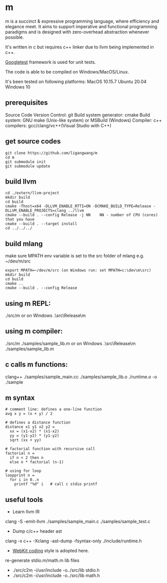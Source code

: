 # m

m is a succinct & expressive programming language, where efficiency and elegance meet. It aims to support imperative and functional programming paradigms and is designed with zero-overhead abstraction whenever possible.

It's written in c but requires c++ linker due to llvm being implemented in c++.

[Googletest](https://github.com/google/googletest) framework is used for unit tests.

The code is able to be compiled on Windows/MacOS/Linux.

It's been tested on following platforms:
MacOS 10.15.7
Ubuntu 20.04
Windows 10

## prerequisites
Source Code Version Control: git
Build system generator: cmake
Build system: GNU make (Unix-like system) or MSBuild (Windows)
Compiler: c++ compilers: gcc/clang/vc++(Visual Studio with C++) 

## get source codes
```
git clone https://github.com/ligangwang/m
cd m
git submodule init
git submodule update
```

## build llvm
```
cd ./extern/llvm-project
mkdir build
cd build
cmake -Thost=x64 -DLLVM_ENABLE_RTTI=ON -DCMAKE_BUILD_TYPE=Release -DLLVM_ENABLE_PROJECTS=clang ../llvm
cmake --build . --config Release -j NN    NN - number of CPU (cores) that you have
cmake --build . --target install 
cd ../../../
```

## build mlang
make sure MPATH env variable is set to the src folder of mlang e.g. ~/dev/m/src
```
export MPATH=~/dev/m/src (on Windows run: set MPATH=c:\dev\m\src)
mkdir build
cd build
cmake ..
cmake --build . --config Release
```

## using m REPL:
./src/m
or on Windows
.\src\Release\m

## using m compiler: 
./src/m ./samples/sample_lib.m
or on Windows
.\src\Release\m ./samples/sample_lib.m

## c calls m functions:
clang++ ./samples/sample_main.cc ./samples/sample_lib.o ./runtime.o -o ./sample

## m syntax
```
# comment line: defines a one-line function
avg x y = (x + y) / 2

# defines a distance function
distance x1 y1 x2 y2 = 
  xx = (x1-x2) * (x1-x2)
  yy = (y1-y2) * (y1-y2)
  sqrt (xx + yy)

# factorial function with recursive call
factorial n = 
  if n < 2 then n
  else n * factorial (n-1)

# using for loop
loopprint n = 
  for i in 0..n
    printf "%d" i   # call c stdio printf
```

## useful tools
* Learn llvm IR

clang -S -emit-llvm ./samples/sample_main.c ./samples/sample_test.c

* Dump c/c++ header ast

clang -x c++ -Xclang -ast-dump -fsyntax-only ./include/runtime.h

* [WebKit coding](https://webkit.org/code-style-guidelines/) style is adopted here.

re-generate stdio.m/math.m lib files

* ./src/c2m -i/usr/include -o../src/lib stdio.h
* ./src/c2m -i/usr/include -o../src/lib math.h